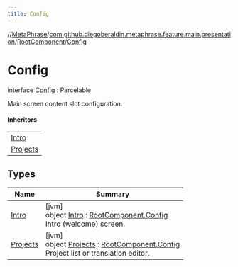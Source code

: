 ```yaml
---
title: Config
---
```

//[MetaPhrase](../../../../index.html)/[com.github.diegoberaldin.metaphrase.feature.main.presentation](../../index.html)/[RootComponent](../index.html)/[Config](index.html)



# Config

interface [Config](index.html) : Parcelable

Main screen content slot configuration.



#### Inheritors


| |
|---|
| [Intro](-intro/index.html) |
| [Projects](-projects/index.html) |


## Types


| Name | Summary |
|---|---|
| [Intro](-intro/index.html) | [jvm]<br>object [Intro](-intro/index.html) : [RootComponent.Config](index.html)<br>Intro (welcome) screen. |
| [Projects](-projects/index.html) | [jvm]<br>object [Projects](-projects/index.html) : [RootComponent.Config](index.html)<br>Project list or translation editor. |

